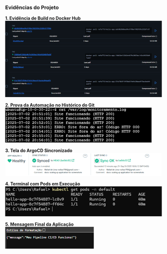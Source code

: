 ### Evidências do Projeto

**1. Evidência de Build no Docker Hub**
![Evidência das Tags no Docker Hub](./docs/evidencias_docker_tags.png)

**2. Prova da Automação no Histórico do Git**
![Prova dos commits do bot](./docs/registro-de-logs.png)

**3. Tela do ArgoCD Sincronizado**
![Verificação do ArgoCD](./docs/verificacao_ArgoCD.png)

**4. Terminal com Pods em Execução**
![Pods Rodando](./docs/pods_rodando.png)

**5. Mensagem Final da Aplicação**
![Mensagem da Aplicação no Navegador](./docs/mensagem.png)